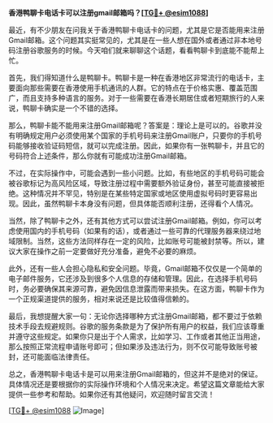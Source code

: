 **香港鸭聊卡电话卡可以注册gmail邮箱吗？[[TG💪+ @esim1088](https://t.me/s/esim1088)]**

最近，有不少朋友在问我关于香港鸭聊卡电话卡的问题，尤其是它是否能用来注册Gmail邮箱。这个问题其实挺常见的，尤其是在一些人想在国外或者通过非本地号码注册谷歌服务的时候。今天咱们就来聊聊这个话题，看看鸭聊卡到底能不能帮上忙。

首先，我们得知道什么是鸭聊卡。鸭聊卡是一种在香港地区非常流行的电话卡，主要面向那些需要在香港使用手机通讯的人群。它的特点在于价格实惠、覆盖范围广，而且支持多种语言的服务。对于一些需要在香港长期居住或者短期旅行的人来说，鸭聊卡确实是一个不错的选择。

那么，鸭聊卡能不能用来注册Gmail邮箱呢？答案是：理论上是可以的。谷歌并没有明确规定用户必须使用某个国家的手机号码来注册Gmail账户，只要你的手机号码能够接收验证码短信，就可以完成注册。因此，如果你有一张鸭聊卡，并且它的号码符合上述条件，那么你就有可能成功注册Gmail邮箱。

不过，在实际操作中，可能会遇到一些小问题。比如，有些地区的手机号码可能会被谷歌标记为高风险区域，导致注册过程中需要额外验证身份，甚至可能直接被拒绝。这种情况并不罕见，特别是在某些特定国家或地区使用虚拟号码时更容易出现。因此，虽然鸭聊卡本身没有问题，但具体能否顺利注册，还得看个人情况。

当然，除了鸭聊卡之外，还有其他方式可以尝试注册Gmail邮箱。例如，你可以考虑使用国内的手机号码（如果有的话），或者通过一些可靠的代理服务器来绕过地域限制。当然，这些方法同样存在一定的风险，比如账号可能被封禁等。所以，建议大家在操作之前一定要做好充分准备，避免不必要的麻烦。

此外，还有一些人会担心隐私和安全问题。毕竟，Gmail邮箱不仅仅是一个简单的电子邮件服务，它还涉及到很多个人信息的存储和管理。因此，在选择手机号码时，务必要确保其来源可靠，避免因信息泄露而带来损失。在这方面，鸭聊卡作为一个正规渠道提供的服务，相对来说还是比较值得信赖的。

最后，我想提醒大家一句：无论你选择哪种方式注册Gmail邮箱，都不要过于依赖技术手段去规避规则。谷歌的服务条款是为了保护所有用户的权益，我们应该尊重并遵守这些规定。如果你只是出于个人需求，比如学习、工作或者其他正当用途，那么按照正常流程申请账号即可；但如果涉及违法行为，则不仅可能导致账号被封，还可能面临法律责任。

总之，香港鸭聊卡电话卡是可以用来注册Gmail邮箱的，但这并不是绝对的保证。具体情况还是要根据你的实际操作环境和个人情况来决定。希望这篇文章能给大家提供一些参考和帮助。如果你还有其他疑问，欢迎随时留言交流！

[[TG💪+ @esim1088](https://t.me/s/esim1088) ![Image](https://i.postimg.cc/4NQfJmqS/Snipaste-2025-05-13-00-14-12.png)]